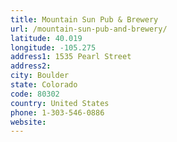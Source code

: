 ```yaml
---
title: Mountain Sun Pub & Brewery
url: /mountain-sun-pub-and-brewery/
latitude: 40.019
longitude: -105.275
address1: 1535 Pearl Street
address2: 
city: Boulder
state: Colorado
code: 80302
country: United States
phone: 1-303-546-0886
website: 
---
```


